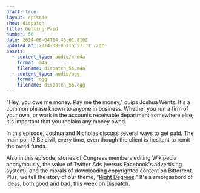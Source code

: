 ```yaml
---
draft: true
layout: episode
show: dispatch
title: Getting Paid
number: 56
date: 2014-08-04T14:45:01.810Z
updated_at: 2014-08-05T15:57:31.720Z
assets:
  - content_type: audio/x-m4a
    format: m4a
    filename: dispatch_56.m4a
  - content_type: audio/ogg
    format: ogg
    filename: dispatch_56.ogg
---
```

"Hey, you owe me money. Pay me the money," quips Joshua Wentz. It's a common phrase known to anyone in business. Whether you run a firm of your own, or work in the accounts receivable department somewhere else, it's important that you reclaim any money owed.

In this episode, Joshua and Nicholas discuss several ways to get paid. The main point? Be civil, every time, even though the client is hesitant to remit the owed funds.

Also in this episode, stories of Congress members editing Wikipedia anonymously, the value of Twitter Ads (versus Facebook's advertising system), and the morals of downloading copyrighted content on Bittorrent. Plus, we tell the story of our theme, "[Right Degrees](http://joshuawentzmusic.bandcamp.com/track/right-degrees)." It's a smorgasbord of ideas, both good and bad, this week on Dispatch.